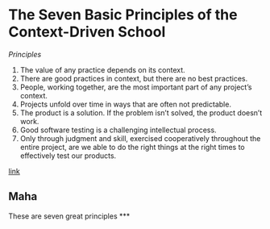 # The Seven Basic Principles of the Context-Driven School

*Principles*

1. The value of any practice depends on its context.
2. There are good practices in context, but there are no best practices.
3. People, working together, are the most important part of any project’s context.
4. Projects unfold over time in ways that are often not predictable.
5. The product is a solution. If the problem isn’t solved, the product doesn’t work.
6. Good software testing is a challenging intellectual process.
7. Only through judgment and skill, exercised cooperatively throughout the entire project, are we able to do the right things at the right times to effectively test our products.

[link](http://context-driven-testing.com)

## Maha
These are seven great principles ***

